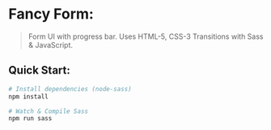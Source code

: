 # Fancy Form:

> Form UI with progress bar. Uses HTML-5, CSS-3 Transitions with Sass & JavaScript.

## Quick Start:

``` bash
# Install dependencies (node-sass)
npm install

# Watch & Compile Sass
npm run sass
```
